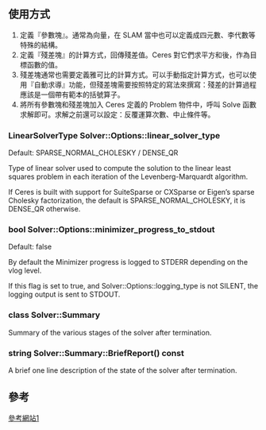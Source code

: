 ## 使用方式

1. 定義『參數塊』。通常為向量，在 SLAM 當中也可以定義成四元數、李代數等特殊的結構。
2. 定義『殘差塊』的計算方式，回傳殘差值。Ceres 對它們求平方和後，作為目標函數的值。
3. 殘差塊通常也需要定義雅可比的計算方式。可以手動指定計算方式，也可以使用『自動求導』功能，但殘差塊需要按照特定的寫法來撰寫：殘差的計算過程應該是一個帶有範本的括號算子。
4. 將所有參數塊和殘差塊加入 Ceres 定義的 Problem 物件中，呼叫 Solve 函數求解即可。求解之前還可以設定：反覆運算次數、中止條件等。

### LinearSolverType Solver::Options::linear_solver_type

Default: SPARSE_NORMAL_CHOLESKY / DENSE_QR

Type of linear solver used to compute the solution to the linear least squares problem in each iteration of the Levenberg-Marquardt algorithm. 

If Ceres is built with support for SuiteSparse or CXSparse or Eigen’s sparse Cholesky factorization, the default is SPARSE_NORMAL_CHOLESKY, it is DENSE_QR otherwise.

### bool Solver::Options::minimizer_progress_to_stdout

Default: false

By default the Minimizer progress is logged to STDERR depending on the vlog level. 

If this flag is set to true, and Solver::Options::logging_type is not SILENT, the logging output is sent to STDOUT.

### class Solver::Summary

Summary of the various stages of the solver after termination.

### string Solver::Summary::BriefReport() const

A brief one line description of the state of the solver after termination.


## 參考

[參考網站1](http://ceres-solver.org/nnls_solving.html)
